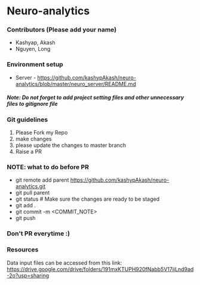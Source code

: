 # Neuro-analytics

### Contributors (Please add your name)
* Kashyap, Akash
* Nguyen, Long

### Environment setup
* Server - https://github.com/kashypAkash/neuro-analytics/blob/master/neuro_server/README.md

##### Note: Do not forget to add project setting files and other unnecessary files to gitignore file                    

### Git guidelines
1. Please Fork my Repo
2. make changes 
3. please update the changes to master branch
4. Raise a PR

### NOTE: what to do before PR
 - git remote add parent https://github.com/kashypAkash/neuro-analytics.git
 - git pull parent
 - git status  # Make sure the changes are ready to be staged
 - git add .
 - git commit -m <COMMIT_NOTE>
 - git push
 
### Don't PR everytime :)

### Resources

Data input files can be accessed from this link: https://drive.google.com/drive/folders/191mxKTUPH920fNabb5V17ijLnd9ad-2o?usp=sharing
